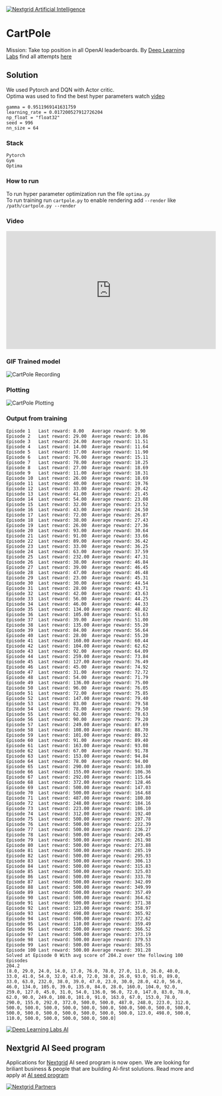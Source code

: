 [![Nextgrid Artificial Intelligence](https://storage.googleapis.com/nextgrid_github_repo_visuals/Github%20Graphics%20/big-banner.jpg)](https://nextgrid.ai)

# CartPole

Mission: Take top position in all OpenAI leaderboards. By [Deep Learning Labs](https://nextgrid.ai/deep-learning-labs/) find all attempts [here](https://github.com/nextgrid/deep-learning-labs-openAI)

## Solution

We used Pytorch and DQN with Actor critic.  
Optima was used to find the best hyper parameters
watch [video](https://www.youtube.com/watch?v=a0oA5VmVFhQ&feature=youtu.be)

```
gamma = 0.9511969141631759
learning_rate = 0.017200527912726204
np_float = "float32"
seed = 996
nn_size = 64
```

### Stack

```
Pytorch
Gym
Optima
```

### How to run

To run hyper parameter optimization run the file `optima.py`  
To run training run `cartpole.py` to enable rendering add `--render` like `/path/cartpole.py --render`

### Video

<iframe width="560" height="315" src="https://www.youtube.com/embed/a0oA5VmVFhQ" frameborder="0" allow="accelerometer; autoplay; clipboard-write; encrypted-media; gyroscope; picture-in-picture" allowfullscreen></iframe>

### GIF Trained model

![CartPole Recording](https://storage.googleapis.com/nextgrid_github_repo_visuals/Github%20Graphics%20/gif/cart-pole.gif)

### Plotting

![CartPole Plotting](https://storage.googleapis.com/nextgrid_github_repo_visuals/Github%20Graphics%20/img/Screenshot%202020-11-04%20at%2015.44.55.png)

### Output from training

```
Episode 1	Last reward: 8.00	Average reward: 9.90
Episode 2	Last reward: 29.00	Average reward: 10.86
Episode 3	Last reward: 24.00	Average reward: 11.51
Episode 4	Last reward: 14.00	Average reward: 11.64
Episode 5	Last reward: 17.00	Average reward: 11.90
Episode 6	Last reward: 76.00	Average reward: 15.11
Episode 7	Last reward: 78.00	Average reward: 18.25
Episode 8	Last reward: 27.00	Average reward: 18.69
Episode 9	Last reward: 11.00	Average reward: 18.31
Episode 10	Last reward: 26.00	Average reward: 18.69
Episode 11	Last reward: 40.00	Average reward: 19.76
Episode 12	Last reward: 33.00	Average reward: 20.42
Episode 13	Last reward: 41.00	Average reward: 21.45
Episode 14	Last reward: 54.00	Average reward: 23.08
Episode 15	Last reward: 32.00	Average reward: 23.52
Episode 16	Last reward: 43.00	Average reward: 24.50
Episode 17	Last reward: 72.00	Average reward: 26.87
Episode 18	Last reward: 38.00	Average reward: 27.43
Episode 19	Last reward: 26.00	Average reward: 27.36
Episode 20	Last reward: 93.00	Average reward: 30.64
Episode 21	Last reward: 91.00	Average reward: 33.66
Episode 22	Last reward: 89.00	Average reward: 36.42
Episode 23	Last reward: 33.00	Average reward: 36.25
Episode 24	Last reward: 63.00	Average reward: 37.59
Episode 25	Last reward: 232.00	Average reward: 47.31
Episode 26	Last reward: 38.00	Average reward: 46.84
Episode 27	Last reward: 39.00	Average reward: 46.45
Episode 28	Last reward: 47.00	Average reward: 46.48
Episode 29	Last reward: 23.00	Average reward: 45.31
Episode 30	Last reward: 30.00	Average reward: 44.54
Episode 31	Last reward: 28.00	Average reward: 43.71
Episode 32	Last reward: 42.00	Average reward: 43.63
Episode 33	Last reward: 56.00	Average reward: 44.25
Episode 34	Last reward: 46.00	Average reward: 44.33
Episode 35	Last reward: 134.00	Average reward: 48.82
Episode 36	Last reward: 105.00	Average reward: 51.63
Episode 37	Last reward: 39.00	Average reward: 51.00
Episode 38	Last reward: 135.00	Average reward: 55.20
Episode 39	Last reward: 84.00	Average reward: 56.64
Episode 40	Last reward: 28.00	Average reward: 55.20
Episode 41	Last reward: 160.00	Average reward: 60.44
Episode 42	Last reward: 104.00	Average reward: 62.62
Episode 43	Last reward: 92.00	Average reward: 64.09
Episode 44	Last reward: 259.00	Average reward: 73.84
Episode 45	Last reward: 127.00	Average reward: 76.49
Episode 46	Last reward: 45.00	Average reward: 74.92
Episode 47	Last reward: 31.00	Average reward: 72.72
Episode 48	Last reward: 54.00	Average reward: 71.79
Episode 49	Last reward: 136.00	Average reward: 75.00
Episode 50	Last reward: 96.00	Average reward: 76.05
Episode 51	Last reward: 72.00	Average reward: 75.85
Episode 52	Last reward: 147.00	Average reward: 79.40
Episode 53	Last reward: 83.00	Average reward: 79.58
Episode 54	Last reward: 78.00	Average reward: 79.50
Episode 55	Last reward: 62.00	Average reward: 78.63
Episode 56	Last reward: 90.00	Average reward: 79.20
Episode 57	Last reward: 249.00	Average reward: 87.69
Episode 58	Last reward: 108.00	Average reward: 88.70
Episode 59	Last reward: 101.00	Average reward: 89.32
Episode 60	Last reward: 91.00	Average reward: 89.40
Episode 61	Last reward: 163.00	Average reward: 93.08
Episode 62	Last reward: 67.00	Average reward: 91.78
Episode 63	Last reward: 153.00	Average reward: 94.84
Episode 64	Last reward: 78.00	Average reward: 94.00
Episode 65	Last reward: 290.00	Average reward: 103.80
Episode 66	Last reward: 155.00	Average reward: 106.36
Episode 67	Last reward: 292.00	Average reward: 115.64
Episode 68	Last reward: 372.00	Average reward: 128.46
Episode 69	Last reward: 500.00	Average reward: 147.03
Episode 70	Last reward: 500.00	Average reward: 164.68
Episode 71	Last reward: 487.00	Average reward: 180.80
Episode 72	Last reward: 248.00	Average reward: 184.16
Episode 73	Last reward: 223.00	Average reward: 186.10
Episode 74	Last reward: 312.00	Average reward: 192.40
Episode 75	Last reward: 500.00	Average reward: 207.78
Episode 76	Last reward: 500.00	Average reward: 222.39
Episode 77	Last reward: 500.00	Average reward: 236.27
Episode 78	Last reward: 500.00	Average reward: 249.45
Episode 79	Last reward: 500.00	Average reward: 261.98
Episode 80	Last reward: 500.00	Average reward: 273.88
Episode 81	Last reward: 500.00	Average reward: 285.19
Episode 82	Last reward: 500.00	Average reward: 295.93
Episode 83	Last reward: 500.00	Average reward: 306.13
Episode 84	Last reward: 500.00	Average reward: 315.83
Episode 85	Last reward: 500.00	Average reward: 325.03
Episode 86	Last reward: 500.00	Average reward: 333.78
Episode 87	Last reward: 500.00	Average reward: 342.09
Episode 88	Last reward: 500.00	Average reward: 349.99
Episode 89	Last reward: 500.00	Average reward: 357.49
Episode 90	Last reward: 500.00	Average reward: 364.62
Episode 91	Last reward: 500.00	Average reward: 371.38
Episode 92	Last reward: 123.00	Average reward: 358.97
Episode 93	Last reward: 498.00	Average reward: 365.92
Episode 94	Last reward: 500.00	Average reward: 372.62
Episode 95	Last reward: 110.00	Average reward: 359.49
Episode 96	Last reward: 500.00	Average reward: 366.52
Episode 97	Last reward: 500.00	Average reward: 373.19
Episode 98	Last reward: 500.00	Average reward: 379.53
Episode 99	Last reward: 500.00	Average reward: 385.55
Episode 100	Last reward: 500.00	Average reward: 391.28
Solved at Episode 0 With avg score of 204.2 over the following 100 Episodes
204.2
[8.0, 29.0, 24.0, 14.0, 17.0, 76.0, 78.0, 27.0, 11.0, 26.0, 40.0, 33.0, 41.0, 54.0, 32.0, 43.0, 72.0, 38.0, 26.0, 93.0, 91.0, 89.0, 33.0, 63.0, 232.0, 38.0, 39.0, 47.0, 23.0, 30.0, 28.0, 42.0, 56.0, 46.0, 134.0, 105.0, 39.0, 135.0, 84.0, 28.0, 160.0, 104.0, 92.0, 259.0, 127.0, 45.0, 31.0, 54.0, 136.0, 96.0, 72.0, 147.0, 83.0, 78.0, 62.0, 90.0, 249.0, 108.0, 101.0, 91.0, 163.0, 67.0, 153.0, 78.0, 290.0, 155.0, 292.0, 372.0, 500.0, 500.0, 487.0, 248.0, 223.0, 312.0, 500.0, 500.0, 500.0, 500.0, 500.0, 500.0, 500.0, 500.0, 500.0, 500.0, 500.0, 500.0, 500.0, 500.0, 500.0, 500.0, 500.0, 123.0, 498.0, 500.0, 110.0, 500.0, 500.0, 500.0, 500.0, 500.0]
```

[![Deep Learning Labs AI ](https://storage.googleapis.com/nextgrid_github_repo_visuals/Github%20Graphics%20/small-banner.jpg)](https://nextgrid.ai/dll)

## Nextgrid AI Seed program

Applications for [Nextgrid](https://nextgrid.ai) AI seed program is now open. We are looking for briliant business & people that are building AI-first solutions. Read more and apply at [AI seed program](https://nextgrid.ai/seed/)

[![Nextgrid Partners](https://storage.googleapis.com/nextgrid_github_repo_visuals/Github%20Graphics%20/partner-banner.jpg)](https://nextgrid.ai/partners/)
